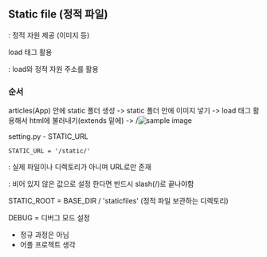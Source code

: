 ## Static file (정적 파일)

: 정적 자원 제공 (이미지 등)



load 태그 활용

: load와 정적 자원 주소를 활용



### 순서

articles(App) 안에 static 폴더 생성 -> static 폴더 안에 이미지 넣기 -> load 태그 활용해서 html에 불러내기(extends 밑에) -> /<img src="{% static 'sample-img.jpg' %}" alt="sample image">



setting.py - STATIC_URL

```django
STATIC_URL = '/static/'
```

: 실제 파일이나 디렉토리가 아니며 URL로만 존재

: 비어 있지 않은 값으로 설정 한다면 반드시 slash(/)로 끝나야함



STATIC_ROOT = BASE_DIR / 'staticfiles' (정적 파일 보관하는 디렉토리)



DEBUG = 디버그 모드 설정

- 정규 과정은 아님
- 어플 프로젝트 생각